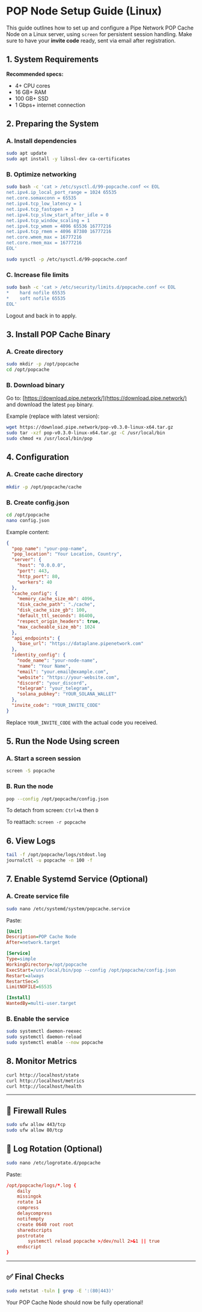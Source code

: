 # POP Node Setup Guide (Linux)

This guide outlines how to set up and configure a Pipe Network POP Cache Node on a Linux server, using `screen` for persistent session handling. Make sure to have your **invite code** ready, sent via email after registration.

## 1. System Requirements

**Recommended specs:**

* 4+ CPU cores
* 16 GB+ RAM
* 100 GB+ SSD
* 1 Gbps+ internet connection

## 2. Preparing the System

### A. Install dependencies

```bash
sudo apt update
sudo apt install -y libssl-dev ca-certificates
```

### B. Optimize networking

```bash
sudo bash -c 'cat > /etc/sysctl.d/99-popcache.conf << EOL
net.ipv4.ip_local_port_range = 1024 65535
net.core.somaxconn = 65535
net.ipv4.tcp_low_latency = 1
net.ipv4.tcp_fastopen = 3
net.ipv4.tcp_slow_start_after_idle = 0
net.ipv4.tcp_window_scaling = 1
net.ipv4.tcp_wmem = 4096 65536 16777216
net.ipv4.tcp_rmem = 4096 87380 16777216
net.core.wmem_max = 16777216
net.core.rmem_max = 16777216
EOL'

sudo sysctl -p /etc/sysctl.d/99-popcache.conf
```

### C. Increase file limits

```bash
sudo bash -c 'cat > /etc/security/limits.d/popcache.conf << EOL
*    hard nofile 65535
*    soft nofile 65535
EOL'
```

Logout and back in to apply.

## 3. Install POP Cache Binary

### A. Create directory

```bash
sudo mkdir -p /opt/popcache
cd /opt/popcache
```

### B. Download binary

Go to: [https://download.pipe.network/](https://download.pipe.network/) and download the latest `pop` binary.

Example (replace with latest version):

```bash
wget https://download.pipe.network/pop-v0.3.0-linux-x64.tar.gz
sudo tar -xzf pop-v0.3.0-linux-x64.tar.gz -C /usr/local/bin
sudo chmod +x /usr/local/bin/pop
```

## 4. Configuration

### A. Create cache directory

```bash
mkdir -p /opt/popcache/cache
```

### B. Create config.json

```bash
cd /opt/popcache
nano config.json
```

Example content:

```json
{
  "pop_name": "your-pop-name",
  "pop_location": "Your Location, Country",
  "server": {
    "host": "0.0.0.0",
    "port": 443,
    "http_port": 80,
    "workers": 40
  },
  "cache_config": {
    "memory_cache_size_mb": 4096,
    "disk_cache_path": "./cache",
    "disk_cache_size_gb": 100,
    "default_ttl_seconds": 86400,
    "respect_origin_headers": true,
    "max_cacheable_size_mb": 1024
  },
  "api_endpoints": {
    "base_url": "https://dataplane.pipenetwork.com"
  },
  "identity_config": {
    "node_name": "your-node-name",
    "name": "Your Name",
    "email": "your.email@example.com",
    "website": "https://your-website.com",
    "discord": "your_discord",
    "telegram": "your_telegram",
    "solana_pubkey": "YOUR_SOLANA_WALLET"
  },
  "invite_code": "YOUR_INVITE_CODE"
}
```

Replace `YOUR_INVITE_CODE` with the actual code you received.

## 5. Run the Node Using screen

### A. Start a screen session

```bash
screen -S popcache
```

### B. Run the node

```bash
pop --config /opt/popcache/config.json
```

To detach from screen: `Ctrl+A` then `D`

To reattach: `screen -r popcache`

## 6. View Logs

```bash
tail -f /opt/popcache/logs/stdout.log
journalctl -u popcache -n 100 -f
```

## 7. Enable Systemd Service (Optional)

### A. Create service file

```bash
sudo nano /etc/systemd/system/popcache.service
```

Paste:

```ini
[Unit]
Description=POP Cache Node
After=network.target

[Service]
Type=simple
WorkingDirectory=/opt/popcache
ExecStart=/usr/local/bin/pop --config /opt/popcache/config.json
Restart=always
RestartSec=5
LimitNOFILE=65535

[Install]
WantedBy=multi-user.target
```

### B. Enable the service

```bash
sudo systemctl daemon-reexec
sudo systemctl daemon-reload
sudo systemctl enable --now popcache
```

## 8. Monitor Metrics

```bash
curl http://localhost/state
curl http://localhost/metrics
curl http://localhost/health
```

---

## 🔐 Firewall Rules

```bash
sudo ufw allow 443/tcp
sudo ufw allow 80/tcp
```

## 🔁 Log Rotation (Optional)

```bash
sudo nano /etc/logrotate.d/popcache
```

Paste:

```conf
/opt/popcache/logs/*.log {
    daily
    missingok
    rotate 14
    compress
    delaycompress
    notifempty
    create 0640 root root
    sharedscripts
    postrotate
        systemctl reload popcache >/dev/null 2>&1 || true
    endscript
}
```

---

## ✅ Final Checks

```bash
sudo netstat -tuln | grep -E ':(80|443)'
```

Your POP Cache Node should now be fully operational!
